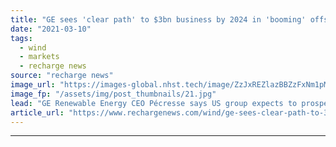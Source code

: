```yaml
---
title: "GE sees 'clear path' to $3bn business by 2024 in 'booming' offshore wind"
date: "2021-03-10"
tags: 
  - wind
  - markets
  - recharge news
source: "recharge news"
image_url: "https://images-global.nhst.tech/image/ZzJxREZlazBBZzFxNm1pMkxza2NUd1Vja2FvQ1hTU3dlcVZadmlGSm9BMD0=/nhst/binary/6f49b09650b3ef1aa8ed8986bd275e6e"
image_fp: "/assets/img/post_thumbnails/21.jpg"
lead: "GE Renewable Energy CEO Pécresse says US group expects to prosper in market where 'every forecast exceeds the last'"
article_url: "https://www.rechargenews.com/wind/ge-sees-clear-path-to-3bn-business-by-2024-in-booming-offshore-wind/2-1-978244"
---
```


---
